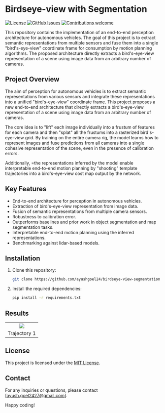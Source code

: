 # Birdseye-view with Segmentation

[![License](https://img.shields.io/badge/License-MIT-blue.svg)](https://opensource.org/licenses/MIT)
[![GitHub Issues](https://img.shields.io/github/issues/ayushgoel24/birdseye-view-segmentation.svg)](https://github.com/ayushgoel24/birdseye-view-segmentation/issues)
[![Contributions welcome](https://img.shields.io/badge/Contributions-welcome-orange.svg)](https://github.com/ayushgoel24/birdseye-view-segmentation)

This repository contains the implementation of an end-to-end perception architecture for autonomous vehicles. The goal of this project is to extract semantic representations from multiple sensors and fuse them into a single "bird's-eye-view" coordinate frame for consumption by motion planning algorithms. The proposed architecture directly extracts a bird's-eye-view representation of a scene using image data from an arbitrary number of cameras.

## Project Overview

The aim of perception for autonomous vehicles is to extract semantic representations from various sensors and integrate these representations into a unified "bird's-eye-view" coordinate frame. This project proposes a new end-to-end architecture that directly extracts a bird's-eye-view representation of a scene using image data from an arbitrary number of cameras.

The core idea is to "lift" each image individually into a frustum of features for each camera and then "splat" all the frustums into a rasterized bird's-eye-view grid. By training on the entire camera rig, the model learns how to represent images and fuse predictions from all cameras into a single cohesive representation of the scene, even in the presence of calibration errors.

Additionally, =the representations inferred by the model enable interpretable end-to-end motion planning by "shooting" template trajectories into a bird's-eye-view cost map output by the network.

## Key Features

- End-to-end architecture for perception in autonomous vehicles.
- Extraction of bird's-eye-view representation from image data.
- Fusion of semantic representations from multiple camera sensors.
- Robustness to calibration error.
- Outperforms baselines and prior work in object segmentation and map segmentation tasks.
- Interpretable end-to-end motion planning using the inferred representations.
- Benchmarking against lidar-based models.

## Installation

1. Clone this repository:

   ```bash
   git clone https://github.com/ayushgoel24/birdseye-view-segmentation.git
   ```

2. Install the required dependencies:

   ```bash
   pip install -r requirements.txt
   ```

<!-- ## Usage

1. Prepare your dataset by following the instructions in the `data/README.md` file.

2. Train the perception model:

   ```bash
   python train.py --dataset /path/to/dataset
   ```

3. Evaluate the trained model:

   ```bash
   python evaluate.py --dataset /path/to/dataset --model /path/to/saved/model
   ```

4. Run motion planning using the inferred representations:

   ```bash
   python motion_planning.py --map /path/to/birds-eye-view-cost-map
   ``` -->

<!-- ## Contributing

Contributions are welcome! If you find any issues or have suggestions for improvements, please open an issue or submit a pull request. For major changes, please discuss them with the repository owners before submitting.

Please make sure to follow the [Code of Conduct](CODE_OF_CONDUCT.md) in all your interactions. -->

## Results

<table>
    <tr>
        <td align = "center"> <img src="./static/gif/result.gif"></td>
    </tr>
    <tr>
        <td align = "center">Trajectory 1</td>
    </tr>
</table>

## License

This project is licensed under the [MIT License](LICENSE).

## Contact

For any inquiries or questions, please contact [ayush.goel2427@gmail.com].

Happy coding!